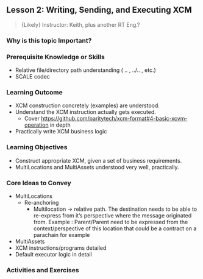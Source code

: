 ## Lesson 2: Writing, Sending, and Executing XCM

> {Likely} Instructor: Keith, plus another RT Eng.?

### Why is this topic Important?

### Prerequisite Knowledge or Skills

- Relative file/directory path understanding ( .. , ../.. , etc.)
- SCALE codec

### Learning Outcome

- XCM construction concretely (examples) are understood.
- Understand the XCM instruction actually gets executed.
  - Cover https://github.com/paritytech/xcm-format#4-basic-xcvm-operation in depth
- Practically write XCM business logic

### Learning Objectives

- Construct appropriate XCM, given a set of business requirements.
- MultiLocations and MultiAssets understood very well, practically.

### Core Ideas to Convey

- MultiLocations
  - Re-anchoring
    - Multilocation → relative path. The destination needs to be able to re-express from it’s perspective where the message originated from. Example : Parent/Parent need to be expressed from the context/perspective of this location that could be a contract on a parachain for example
- MultiAssets
- XCM instructions/programs detailed
- Default executor logic in detail

### Activities and Exercises
